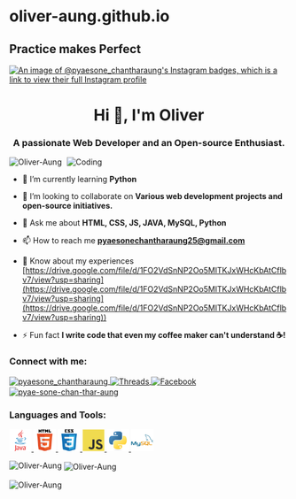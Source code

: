 # oliver-aung.github.io
<h2>Practice makes Perfect</h2>

[![An image of @pyaesone_chantharaung's Instagram badges, which is a link to view their full Instagram profile](https://github.com/user-attachments/assets/7eca47cf-6115-4f51-bcda-3d77dbef93a2)](https://www.instagram.com/pyaesone_chantharaung/)

<h1 align="center">Hi 👋, I'm Oliver</h1>
<h3 align="center">A passionate Web Developer and an Open-source Enthusiast.</h3>
<img align="right" alt="Coding" width="400" src="https://media2.giphy.com/media/qgQUggAC3Pfv687qPC/giphy.gif?cid=ecf05e47n1tvhzxop21h8qva58vgoh2wh74oij2nto6eduiz&ep=v1_gifs_search&rid=giphy.gif&ct=g">
<p align="left"> 
  <img src="https://komarev.com/ghpvc/?username=Oliver-Aung&label=Profile%20views&color=0e75b6&style=flat" alt="Oliver-Aung" /> 
</p>

- 🌱 I’m currently learning **Python**

- 👯 I’m looking to collaborate on **Various web development projects and open-source initiatives.**

- 💬 Ask me about **HTML, CSS, JS, JAVA, MySQL, Python**

- 📫 How to reach me **pyaesonechantharaung25@gmail.com**

- 📄 Know about my experiences [https://drive.google.com/file/d/1FO2VdSnNP2Oo5MlTKJxWHcKbAtCflbv7/view?usp=sharing](https://drive.google.com/file/d/1FO2VdSnNP2Oo5MlTKJxWHcKbAtCflbv7/view?usp=sharing](https://drive.google.com/file/d/1FO2VdSnNP2Oo5MlTKJxWHcKbAtCflbv7/view?usp=sharing))

- ⚡ Fun fact **I write code that even my coffee maker can't understand ☕️!**

<h3 align="left">Connect with me:</h3>
<p align="left">
  <a href="https://www.instagram.com/pyaesone_chantharaung/" target="blank">
    <img align="center" src="https://raw.githubusercontent.com/rahuldkjain/github-profile-readme-generator/master/src/images/icons/Social/instagram.svg" alt="pyaesone_chantharaung" height="30" width="40" />
  </a>
  <a href="https://www.threads.net/@pyaesone_chantharaung?xmt=AQGzYs0nxuByD4gBO-kfWRPw-iCP1Rb4-XvHcPRVOTho6qY" target="blank">
    <img align="center" src="https://upload.wikimedia.org/wikipedia/commons/1/1f/Threads_logo.svg" alt="Threads" height="30" width="40" />
  </a>
  <a href="https://www.facebook.com/MgPyaeSoneChanTharAung" target="blank">
    <img align="center" src="https://upload.wikimedia.org/wikipedia/commons/5/51/Facebook_f_logo_%282019%29.svg" alt="Facebook" height="30" width="40" />
  </a>
  <a href="https://www.linkedin.com/in/pyae-sone-chan-thar-aung-269000265/" target="blank">
    <img align="center" src="https://raw.githubusercontent.com/rahuldkjain/github-profile-readme-generator/master/src/images/icons/Social/linked-in-alt.svg" alt="pyae-sone-chan-thar-aung" height="30" width="40" />
  </a>
</p>



<h3 align="left">Languages and Tools:</h3>
<p align="left">
  <!-- Java -->
  <a href="https://www.oracle.com/java/" target="_blank" rel="noreferrer">
    <img src="https://raw.githubusercontent.com/devicons/devicon/master/icons/java/java-original-wordmark.svg" alt="java" width="40" height="40"/>
  </a>
  
  <!-- HTML -->
  <a href="https://www.w3.org/html/" target="_blank" rel="noreferrer">
    <img src="https://raw.githubusercontent.com/devicons/devicon/master/icons/html5/html5-original-wordmark.svg" alt="html5" width="40" height="40"/>
  </a>

  <!-- CSS -->
  <a href="https://www.w3.org/Style/CSS/" target="_blank" rel="noreferrer">
    <img src="https://raw.githubusercontent.com/devicons/devicon/master/icons/css3/css3-original-wordmark.svg" alt="css3" width="40" height="40"/>
  </a>

  <!-- JavaScript -->
  <a href="https://developer.mozilla.org/en-US/docs/Web/JavaScript" target="_blank" rel="noreferrer">
    <img src="https://raw.githubusercontent.com/devicons/devicon/master/icons/javascript/javascript-original.svg" alt="javascript" width="40" height="40"/>
  </a>

  <!-- Python -->
  <a href="https://www.python.org" target="_blank" rel="noreferrer">
    <img src="https://raw.githubusercontent.com/devicons/devicon/master/icons/python/python-original.svg" alt="python" width="40" height="40"/>
  </a>

  <!-- MySQL -->
  <a href="https://www.mysql.com/" target="_blank" rel="noreferrer">
    <img src="https://raw.githubusercontent.com/devicons/devicon/master/icons/mysql/mysql-original-wordmark.svg" alt="mysql" width="40" height="40"/>
  </a>

 
</p>


<p><img align="left" src="https://github-readme-stats.vercel.app/api/top-langs?username=Oliver-Aung&show_icons=true&locale=en&layout=compact" alt="Oliver-Aung" /></p>

<p>&nbsp;<img align="center" src="https://github-readme-stats.vercel.app/api?username=Oliver-Aung&show_icons=true&locale=en" alt="Oliver-Aung" /></p>

<p><img align="center" src="https://github-readme-streak-stats.herokuapp.com/?user=Oliver-Aung&" alt="Oliver-Aung" /></p>
